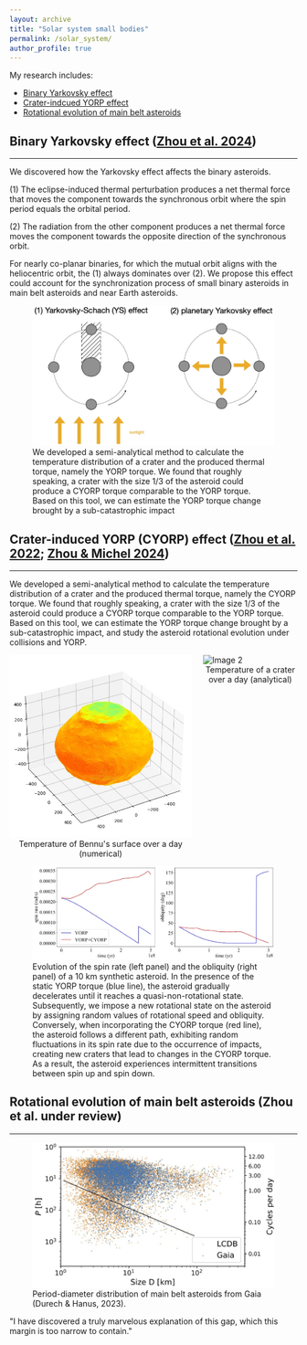 ```yaml
---
layout: archive
title: "Solar system small bodies"
permalink: /solar_system/
author_profile: true
---
```


My research includes:
* [Binary Yarkovsky effect](#binary-yarkovsky-effect) 
* [Crater-indcued YORP effect](#crater-induced-yorp-cyorp-effect)
* [Rotational evolution of main belt asteroids](#rotational-evolution-of-main-belt-asteroids)

## Binary Yarkovsky effect ([Zhou et al. 2024](https://iopscience.iop.org/article/10.3847/2041-8213/ad4f7f))
-----
We discovered how the Yarkovsky effect affects the binary asteroids.

(1) The eclipse-induced thermal perturbation produces a net thermal force that moves the component towards the synchronous orbit where the spin period equals the orbital period.

(2) The radiation from the other component produces a net thermal force moves the component towards the opposite direction of the synchronous orbit.

For nearly co-planar binaries, for which the mutual orbit aligns with the heliocentric orbit, the (1) always dominates over (2). We propose this effect could account for the synchronization process of small binary asteroids in main belt asteroids and near Earth asteroids. 


<figure>
  <img src="/images/binary_YK.jpg" alt="This is the caption for the image">
  <figcaption>We developed a semi-analytical method to calculate the temperature distribution of a crater and the produced thermal torque, namely the YORP torque. We found that roughly speaking, a crater with the size 1/3 of the asteroid could produce a CYORP torque comparable to the YORP torque. Based on this tool, we can estimate the YORP torque change brought by a sub-catastrophic impact</figcaption>
</figure>



## Crater-induced YORP (CYORP) effect ([Zhou et al. 2022](https://www.aanda.org/articles/aa/abs/2022/12/aa44386-22/aa44386-22.html); [Zhou & Michel 2024](https://www.aanda.org/articles/aa/abs/2024/02/aa46970-23/aa46970-23.html))
-----
We developed a semi-analytical method to calculate the temperature distribution of a crater and the produced thermal torque, namely the CYORP torque. We found that roughly speaking, a crater with the size 1/3 of the asteroid could produce a CYORP torque comparable to the YORP torque. Based on this tool, we can estimate the YORP torque change brought by a sub-catastrophic impact, and study the asteroid rotational evolution under collisions and YORP. 


<div style="display: flex; justify-content: space-between;">
  <div style="margin-right: 10px;">
    <img src="/images/ryugu.gif" alt="Image 1" style="width: 100%;">
    <figcaption style="text-align: center;">Temperature of Bennu's surface over a day (numerical)</figcaption>
  </div>
  <div style="margin-left: 10px;">
    <img src="/images/no_scatter_selfheating.gif" alt="Image 2" style="width: 100%;">
    <figcaption style="text-align: center;">Temperature of a crater over a day (analytical)</figcaption>
  </div>
</div>

<figure>
  <img src="/images/Exm_spin_evolution.jpg" alt="This is the caption for the image">
  <figcaption>Evolution of the spin rate (left panel) and the obliquity (right panel) of a 10 km synthetic asteroid. In the presence of the static YORP torque (blue line), the asteroid gradually decelerates until it reaches a quasi-non-rotational state. Subsequently, we impose a new rotational state on the asteroid by assigning random values of rotational speed and obliquity. Conversely, when incorporating the CYORP torque (red line), the asteroid follows a different path, exhibiting random fluctuations in its spin rate due to the occurrence of impacts, creating new craters that lead to changes in the CYORP torque. As a result, the asteroid experiences intermittent transitions between spin up and spin down.</figcaption>
</figure>


## Rotational evolution of main belt asteroids (Zhou et al. under review)
-----

<figure>
  <img src="/images/spin_distribution.jpg" alt="This is the caption for the image">
  <figcaption>Period-diameter distribution of main belt asteroids from Gaia (Durech & Hanus, 2023).</figcaption>
</figure>

"I have discovered a truly marvelous explanation of this gap, which this margin is too narrow to contain."

